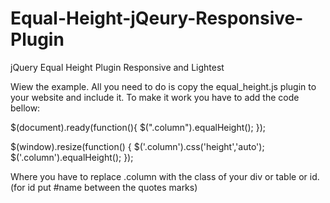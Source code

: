 Equal-Height-jQeury-Responsive-Plugin
==============================

jQuery Equal Height Plugin Responsive and Lightest

Wiew the example. All you need to do is copy the equal_height.js plugin to your website and include it. 
To make it work you have to add the code bellow:


$(document).ready(function(){
$(".column").equalHeight();
});


$(window).resize(function() {
        $('.column').css('height','auto');
        $('.column').equalHeight();
});


Where you have to replace .column with the class of your div or table or id. 
(for id put #name between the quotes marks)
